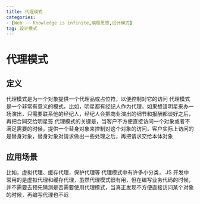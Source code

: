 ```yaml
---
title: 代理模式
categories: 
- [Web -- Knowledge is infinite,编程思想,设计模式]
tag: 设计模式
---
```

# 代理模式
## 定义
代理模式是为一个对象提供一个代理品或占位符，以便控制对它的访问
代理模式是一个非常有意义的模式，比如，明星都有经纪人作为代理，如果想请明星来办一场演出，只需要联系他的经纪人，经纪人会把商业演出的细节和报酬都谈好之后，再把合同交给明星签
代理模式的关键是，当客户不方便直接访问一个对象或者不满足需要的时候，提供一个替身对象来控制对这个对象的访问，客户实际上访问的是替身对象，替身对象对请求做出一些处理之后，再把请求交给本体对象
## 应用场景
比如，虚拟代理、缓存代理，保护代理等
代理模式中有许多小分类， JS 开发中常用的是虚拟代理和缓存代理，虽然代理模式很有用，但在编写业务代码的时候，并不需要去预先猜测是否需要使用代理模式，当真正发现不方便直接访问某个对象的时候，再编写代理也不迟
